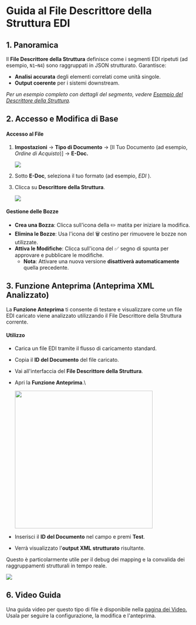 # Guida al File Descrittore della Struttura EDI

## **1. Panoramica**

Il **File Descrittore della Struttura** definisce come i segmenti EDI ripetuti (ad esempio, `N1`–`N4`) sono raggruppati in JSON strutturato. Garantisce:

* **Analisi accurata** degli elementi correlati come unità singole.
* **Output coerente** per i sistemi downstream.

_Per un esempio completo con dettagli del segmento, vedere_ [_Esempio del Descrittore della Struttura_](edi-structure-descriptor.md)_._

## **2. Accesso e Modifica di Base**

#### **Accesso al File**

1.  **Impostazioni** → **Tipo di Documento** → \[Il Tuo Documento (ad esempio, _Ordine di Acquisto_)] → **E-Doc.**

    ![](https://docs.docbits.com/~gitbook/image?url=https%3A%2F%2F578966019-files.gitbook.io%2F%7E%2Ffiles%2Fv0%2Fb%2Fgitbook-x-prod.appspot.com%2Fo%2Fspaces%252FT2n2w4uDCJvv7CJ5zrdk%252Fuploads%252Ff6zyL0AvmqSvrogZdnox%252Fimage.png%3Falt%3Dmedia%26token%3D6bc9ab55-6ee9-43d1-b576-4c5833c208cf\&width=768\&dpr=4\&quality=100\&sign=a23de442\&sv=2)
2. Sotto **E-Doc**, seleziona il tuo formato (ad esempio, _EDI_ ).
3.  Clicca su **Descrittore della Struttura**.

    ![](https://docs.docbits.com/~gitbook/image?url=https%3A%2F%2F578966019-files.gitbook.io%2F%7E%2Ffiles%2Fv0%2Fb%2Fgitbook-x-prod.appspot.com%2Fo%2Fspaces%252FT2n2w4uDCJvv7CJ5zrdk%252Fuploads%252FOuNVhIuYBPJTu4PdMecy%252Fimage.png%3Falt%3Dmedia%26token%3Dd111b34e-0dd9-4436-9df4-f59490ac0d87\&width=768\&dpr=4\&quality=100\&sign=6e8e9f0e\&sv=2)

#### **Gestione delle Bozze**

* **Crea una Bozza**: Clicca sull'icona della ✏️ matita per iniziare la modifica.
* **Elimina le Bozze**: Usa l'icona del 🗑️ cestino per rimuovere le bozze non utilizzate.
* **Attiva le Modifiche**: Clicca sull'icona del ✅ segno di spunta per approvare e pubblicare le modifiche.
  * **Nota**: Attivare una nuova versione **disattiverà automaticamente** quella precedente.

## 3. Funzione Anteprima (Anteprima XML Analizzato)

La **Funzione Anteprima** ti consente di testare e visualizzare come un file EDI caricato viene analizzato utilizzando il File Descrittore della Struttura corrente.

#### Utilizzo

* Carica un file EDI tramite il flusso di caricamento standard.
* Copia il **ID del Documento** del file caricato.
* Vai all'interfaccia del **File Descrittore della Struttura**.
*   Apri la **Funzione Anteprima**.\


    <div align="left"><img src="https://docs.docbits.com/~gitbook/image?url=https%3A%2F%2F578966019-files.gitbook.io%2F%7E%2Ffiles%2Fv0%2Fb%2Fgitbook-x-prod.appspot.com%2Fo%2Fspaces%252FT2n2w4uDCJvv7CJ5zrdk%252Fuploads%252F9lddYJl2G4tzpdr9RD5F%252Fimage.png%3Falt%3Dmedia%26token%3Df7663f70-ef10-4e64-bbdc-41048ed8352a&#x26;width=768&#x26;dpr=4&#x26;quality=100&#x26;sign=36ce2b93&#x26;sv=2" alt="" width="375"></div>
* Inserisci il **ID del Documento** nel campo e premi **Test**.
* Verrà visualizzato l'**output XML strutturato** risultante.

Questo è particolarmente utile per il debug dei mapping e la convalida dei raggruppamenti strutturali in tempo reale.

![](https://docs.docbits.com/~gitbook/image?url=https%3A%2F%2F578966019-files.gitbook.io%2F%7E%2Ffiles%2Fv0%2Fb%2Fgitbook-x-prod.appspot.com%2Fo%2Fspaces%252FT2n2w4uDCJvv7CJ5zrdk%252Fuploads%252FBXU6zeFapt7ZIVFl37Iz%252Fimage.png%3Falt%3Dmedia%26token%3D9d51e329-b781-4781-a527-3258f6f933c6\&width=768\&dpr=4\&quality=100\&sign=4ca17281\&sv=2)

## 6. Video Guida

Una guida video per questo tipo di file è disponibile nella [pagina dei Video.](https://docs.docbits.com/administration-and-setup/settings/global-settings/document-types/edi/edi/edi-videos) Usala per seguire la configurazione, la modifica e l'anteprima.
